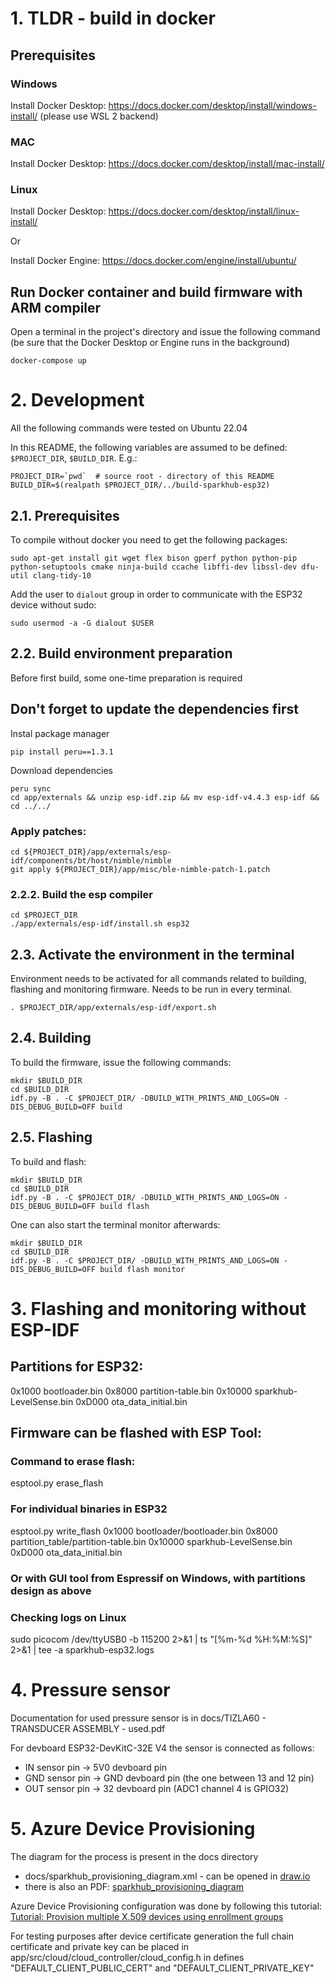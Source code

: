 # 1. TLDR - build in docker

## Prerequisites
### Windows
Install Docker Desktop: https://docs.docker.com/desktop/install/windows-install/ (please use WSL 2 backend)

### MAC
Install Docker Desktop: https://docs.docker.com/desktop/install/mac-install/

### Linux
Install Docker Desktop: https://docs.docker.com/desktop/install/linux-install/

Or 

Install Docker Engine: https://docs.docker.com/engine/install/ubuntu/

## Run Docker container and build firmware with ARM compiler
Open a terminal in the project's directory and issue the following command (be sure that the Docker Desktop or Engine runs in the background)
```
docker-compose up
```


# 2. Development
All the following commands were tested on Ubuntu 22.04

In this README, the following variables are assumed to be defined: `$PROJECT_DIR`, `$BUILD_DIR`.
E.g.: 
```
PROJECT_DIR=`pwd`  # source root - directory of this README
BUILD_DIR=$(realpath $PROJECT_DIR/../build-sparkhub-esp32)
```

## 2.1. Prerequisites
To compile without docker you need to get the following packages:
```
sudo apt-get install git wget flex bison gperf python python-pip python-setuptools cmake ninja-build ccache libffi-dev libssl-dev dfu-util clang-tidy-10
```
Add the user to `dialout` group in order to communicate with the ESP32 device without sudo:
```
sudo usermod -a -G dialout $USER
```

## 2.2. Build environment preparation
Before first build, some one-time preparation is required

## Don't forget to update the dependencies first
Instal package manager
```
pip install peru==1.3.1
```
Download dependencies
```
peru sync
cd app/externals && unzip esp-idf.zip && mv esp-idf-v4.4.3 esp-idf && cd ../../
```

### Apply patches:
```
cd ${PROJECT_DIR}/app/externals/esp-idf/components/bt/host/nimble/nimble
git apply ${PROJECT_DIR}/app/misc/ble-nimble-patch-1.patch
```

### 2.2.2. Build the esp compiler
```
cd $PROJECT_DIR 
./app/externals/esp-idf/install.sh esp32
```

## 2.3. Activate the environment in the terminal
Environment needs to be activated for all commands related to building, flashing and monitoring firmware. 
Needs to be run in every terminal.
```
. $PROJECT_DIR/app/externals/esp-idf/export.sh
```

## 2.4. Building
To build the firmware, issue the following commands:
```
mkdir $BUILD_DIR
cd $BUILD_DIR
idf.py -B . -C $PROJECT_DIR/ -DBUILD_WITH_PRINTS_AND_LOGS=ON -DIS_DEBUG_BUILD=OFF build  
```

## 2.5. Flashing
To build and flash:
```
mkdir $BUILD_DIR
cd $BUILD_DIR
idf.py -B . -C $PROJECT_DIR/ -DBUILD_WITH_PRINTS_AND_LOGS=ON -DIS_DEBUG_BUILD=OFF build flash  
```

One can also start the terminal monitor afterwards:
```
mkdir $BUILD_DIR
cd $BUILD_DIR
idf.py -B . -C $PROJECT_DIR/ -DBUILD_WITH_PRINTS_AND_LOGS=ON -DIS_DEBUG_BUILD=OFF build flash monitor
```

# 3. Flashing and monitoring without ESP-IDF

## Partitions for ESP32:
0x1000  bootloader.bin
0x8000  partition-table.bin
0x10000 sparkhub-LevelSense.bin
0xD000  ota_data_initial.bin

## Firmware can be flashed with ESP Tool:

### Command to erase flash:
esptool.py erase_flash

### For individual binaries in ESP32
esptool.py write_flash 0x1000 bootloader/bootloader.bin 0x8000 partition_table/partition-table.bin 0x10000 sparkhub-LevelSense.bin 0xD000 ota_data_initial.bin

### Or with GUI tool from Espressif on Windows, with partitions design as above

### Checking logs on Linux
sudo picocom /dev/ttyUSB0 -b 115200 2>&1 | ts "[%m-%d %H:%M:%S]" 2>&1 | tee -a sparkhub-esp32.logs

# 4. Pressure sensor

Documentation for used pressure sensor is in docs/TIZLA60 - TRANSDUCER ASSEMBLY - used.pdf

For devboard ESP32-DevKitC-32E V4 the sensor is connected as follows:

- IN sensor pin -> 5V0 devboard pin
- GND sensor pin -> GND devboard pin (the one between 13 and 12 pin)
- OUT sensor pin -> 32 devboard pin (ADC1 channel 4 is GPIO32)

# 5. Azure Device Provisioning

The diagram for the process is present in the docs directory
- docs/sparkhub_provisioning_diagram.xml - can be opened in [draw.io](https://app.diagrams.net/)
- there is also an PDF: [sparkhub_provisioning_diagram](docs/sparkhub_provisioning_diagram.pdf)

Azure Device Provisioning configuration was done by following this tutorial: [Tutorial: Provision multiple X.509 devices using enrollment groups](https://learn.microsoft.com/en-us/azure/iot-dps/tutorial-custom-hsm-enrollment-group-x509?tabs=linux&pivots=programming-language-python)

For testing purposes after device certificate generation the full chain certificate and private key can be placed in app/src/cloud/cloud_controller/cloud_config.h in defines "DEFAULT_CLIENT_PUBLIC_CERT" and "DEFAULT_CLIENT_PRIVATE_KEY"
